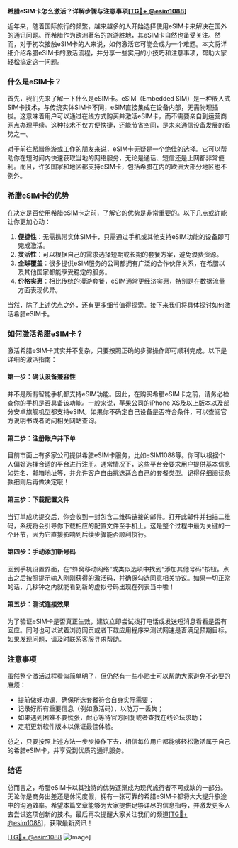 **希腊eSIM卡怎么激活？详解步骤与注意事项[[TG💪+ @esim1088](https://t.me/s/esim1088)]**

近年来，随着国际旅行的频繁，越来越多的人开始选择使用eSIM卡来解决在国外的通讯问题。而希腊作为欧洲著名的旅游胜地，其eSIM卡自然也备受关注。然而，对于初次接触eSIM卡的人来说，如何激活它可能会成为一个难题。本文将详细介绍希腊eSIM卡的激活流程，并分享一些实用的小技巧和注意事项，帮助大家轻松搞定这一问题。

### 什么是eSIM卡？

首先，我们先来了解一下什么是eSIM卡。eSIM（Embedded SIM）是一种嵌入式SIM卡技术，与传统实体SIM卡不同，eSIM直接集成在设备内部，无需物理插拔。这意味着用户可以通过在线方式购买并激活eSIM卡，而不需要亲自到运营商网点办理手续。这种技术不仅方便快捷，还能节省空间，是未来通信设备发展的趋势之一。

对于前往希腊旅游或工作的朋友来说，eSIM卡无疑是一个绝佳的选择。它可以帮助你在短时间内快速获取当地的网络服务，无论是通话、短信还是上网都非常便利。而且，许多国家和地区都支持eSIM卡，包括希腊在内的欧洲大部分地区也不例外。

### 希腊eSIM卡的优势

在决定是否使用希腊eSIM卡之前，了解它的优势是非常重要的。以下几点或许能让你更加心动：

1. **便捷性**：无需携带实体SIM卡，只需通过手机或其他支持eSIM功能的设备即可完成激活。
2. **灵活性**：可以根据自己的需求选择短期或长期的套餐方案，避免浪费资源。
3. **全球覆盖**：很多提供eSIM服务的公司都拥有广泛的合作伙伴关系，在希腊以及其他国家都能享受稳定的服务。
4. **价格实惠**：相比传统的漫游套餐，eSIM通常更经济实惠，特别是在数据流量方面表现优异。

当然，除了上述优点之外，还有更多细节值得探索。接下来我们将具体探讨如何激活希腊eSIM卡。

### 如何激活希腊eSIM卡？

激活希腊eSIM卡其实并不复杂，只要按照正确的步骤操作即可顺利完成。以下是详细的激活指南：

#### 第一步：确认设备兼容性

并不是所有智能手机都支持eSIM功能。因此，在购买希腊eSIM卡之前，请务必检查你的手机是否具备该功能。一般来说，苹果公司的iPhone XS及以上版本以及部分安卓旗舰机型都支持eSIM。如果你不确定自己设备是否符合条件，可以查阅官方说明书或者访问相关网站查询。

#### 第二步：注册账户并下单

目前市面上有多家公司提供希腊eSIM卡服务，比如eSIM1088等。你可以根据个人偏好选择合适的平台进行注册。通常情况下，这些平台会要求用户提供基本信息如姓名、邮箱地址等，并允许客户自由挑选适合自己的套餐类型。记得仔细阅读条款细则后再做决定哦！

#### 第三步：下载配置文件

当订单成功提交后，你会收到一封包含二维码链接的邮件。打开此邮件并扫描二维码，系统将会引导你下载相应的配置文件至手机上。这是整个过程中最为关键的一个环节，因为它直接影响到后续步骤能否顺利执行。

#### 第四步：手动添加新号码

回到手机设置界面，在“蜂窝移动网络”或类似选项中找到“添加其他号码”按钮。点击之后按照提示输入刚刚获得的激活码，并确保勾选同意相关协议。如果一切正常的话，几秒钟之内就能看到新的虚拟号码出现在列表当中啦！

#### 第五步：测试连接效果

为了验证eSIM卡是否真正生效，建议立即尝试拨打电话或发送短消息看看是否有回应。同时也可以试着浏览网页或者下载应用程序来测试网速是否满足预期目标。如果发现问题，请及时联系客服寻求帮助。

### 注意事项

虽然整个激活过程看似简单明了，但仍然有一些小贴士可以帮助大家避免不必要的麻烦：

- 提前做好功课，确保所选套餐符合自身实际需要；
- 记录好所有重要信息（例如激活码），以防万一丢失；
- 如果遇到困难不要慌张，耐心等待官方回复或者查找在线论坛求助；
- 定期更新软件版本以保证最佳体验。

总之，只要按照上述方法一步步操作下去，相信每位用户都能够轻松激活属于自己的希腊eSIM卡，并享受到优质的通讯服务。

### 结语

总而言之，希腊eSIM卡以其独特的优势逐渐成为现代旅行者不可或缺的一部分。无论你是商务出差还是休闲度假，拥有一张可靠的希腊eSIM卡都将大大提升旅途中的沟通效率。希望本篇文章能够为大家提供足够详尽的信息指导，并激发更多人去尝试这项创新的技术。最后再次提醒大家关注我们的频道[[TG💪+ @esim1088](https://t.me/s/esim1088)]，获取最新资讯！

[[TG💪+ @esim1088](https://t.me/s/esim1088) ![Image](https://i.postimg.cc/4NQfJmqS/Snipaste-2025-05-13-00-14-12.png)]